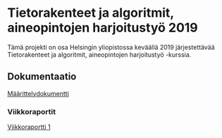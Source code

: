 # Tietorakenteet ja algoritmit, aineopintojen harjoitustyö 2019

Tämä projekti on osa Helsingin yliopistossa keväällä 2019 järjestettävää Tietorakenteet ja algoritmit, aineopintojen harjoitustyö -kurssia.

## Dokumentaatio

[Määrittelydokumentti](https://github.com/heidihas/tira-harjoitustyo/blob/master/Dokumentaatio/M%C3%A4%C3%A4rittelydokumentti.md)

### Viikkoraportit
[Viikkoraportti 1](https://github.com/heidihas/tira-harjoitustyo/blob/master/Dokumentaatio/Viikkoraportti1.md)
